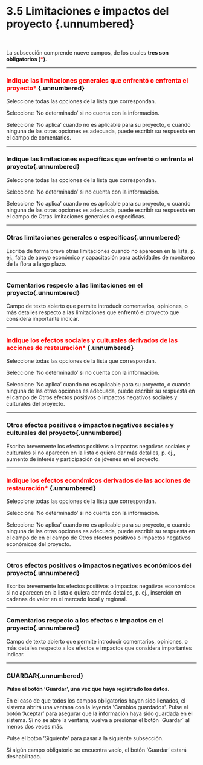 #  3.5 **Limitaciones e impactos del proyecto**  {.unnumbered}

<br>

La subsección comprende nueve campos, de los cuales **tres son obligatorios (<span style="color:red">\*</span>)**.

----

### <span style="color:red">Indique las limitaciones generales que enfrentó o enfrenta el proyecto\*</span> {.unnumbered}
Seleccione todas las opciones de la lista que correspondan. 

Seleccione ‘No determinado’ si no cuenta con la información. 

Seleccione ‘No aplica’  cuando no es aplicable para su proyecto, o cuando ninguna de las otras opciones es adecuada, puede escribir su respuesta en el campo de comentarios.

----

### **Indique las limitaciones específicas que enfrentó o enfrenta el proyecto**{.unnumbered}
Seleccione todas las opciones de la lista que correspondan. 

Seleccione ‘No determinado’ si no cuenta con la información. 

Seleccione ‘No aplica’  cuando no es aplicable para su proyecto, o cuando ninguna de las otras opciones es adecuada, puede escribir su respuesta en el campo de Otras limitaciones generales o específicas.

----

### **Otras limitaciones generales o específicas**{.unnumbered}
Escriba de forma breve otras limitaciones cuando no aparecen en la lista, p. ej., falta de apoyo económico y capacitación para actividades de monitoreo de la flora a largo plazo.

----

### **Comentarios respecto a las limitaciones en el proyecto**{.unnumbered}
Campo de texto abierto que permite introducir comentarios, opiniones, o más detalles respecto a las limitaciones que enfrentó el proyecto que considera importante indicar.

----

### <span style="color:red">Indique los efectos sociales y culturales derivados de las acciones de restauración\*</span> {.unnumbered}
Seleccione todas las opciones de la lista que correspondan. 

Seleccione ‘No determinado’ si no cuenta con la información. 

Seleccione ‘No aplica’  cuando no es aplicable para su proyecto, o cuando ninguna de las otras opciones es adecuada, puede escribir su respuesta en el campo de Otros efectos positivos o impactos negativos sociales y culturales del proyecto.

----

### **Otros efectos positivos o impactos negativos sociales y culturales del proyecto**{.unnumbered}
Escriba brevemente los efectos positivos o impactos negativos sociales y culturales si no aparecen en la lista o quiera dar más detalles, p. ej., aumento de interés y participación de jóvenes en el proyecto.

----

### <span style="color:red">Indique los efectos económicos derivados de las acciones de restauración\*</span> {.unnumbered}
Seleccione todas las opciones de la lista que correspondan. 

Seleccione ‘No determinado’ si no cuenta con la información. 

Seleccione ‘No aplica’  cuando no es aplicable para su proyecto, o cuando ninguna de las otras opciones es adecuada, puede escribir su respuesta en el campo de en el campo de Otros efectos positivos o impactos negativos económicos del proyecto.

----

### **Otros efectos positivos o impactos negativos económicos del proyecto**{.unnumbered}
Escriba brevemente los efectos positivos o impactos negativos económicos si no aparecen en la lista o quiera dar más detalles, p. ej., inserción en cadenas de valor en el mercado local y regional.

----

### **Comentarios respecto a los efectos e impactos en el proyecto**{.unnumbered}
Campo de texto abierto que permite introducir comentarios, opiniones, o más  detalles respecto a los efectos e impactos que considera importantes indicar.

----

### **GUARDAR**{.unnumbered}

**Pulse el botón ‘Guardar’, una vez que haya registrado los datos**.

En el caso de que todos los campos obligatorios hayan sido llenados, el sistema abrirá una ventana con la leyenda 'Cambios guardados'. Pulse el botón ‘Aceptar’ para asegurar que la información haya sido guardada en el sistema. Si no se abre la ventana, vuelva a presionar el botón ´Guardar´ al menos dos veces más.

Pulse el botón ‘Siguiente’ para pasar a la siguiente subsección. 

Si algún campo obligatorio se encuentra vacío, el botón ‘Guardar’ estará deshabilitado.
